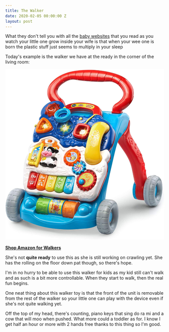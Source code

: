 ```yaml
---
title: The Walker
date: 2020-02-05 00:00:00 Z
layout: post
---
```


What they don't tell you with all the [baby websites](https://www.thebump.com/) that you read as you watch your little one grow inside your wife is that when your wee one is born the plastic stuff just seems to multiply in your sleep

Today's example is the walker we have at the ready in the corner of the living room:

![walker](/images/walker.jpg)

[**Shop Amazon for Walkers**
](https://amzn.to/2GZGgs8)

She's not **quite ready** to use this as she is still working on crawling yet. She has the rolling on the floor down pat though, so there's hope.

I'm in no hurry to be able to use this walker for kids as my kid still can't walk and as such is a bit more controllable. When they start to walk, then the real fun begins.

One neat thing about this walker toy is that the front of the unit is removable from the rest of the walker so your little one can play with the device even if she's not quite walking yet.

Off the top of my head, there's counting, piano keys that sing do ra mi and a cow that will moo when pushed. What more could a toddler as for. I know I get half an hour or more with 2 hands free thanks to this thing so I'm good.







